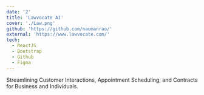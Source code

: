 ```yaml
---
date: '2'
title: 'Lawvocate AI'
cover: './Law.png'
github: 'https://github.com/naumanrao/'
external: 'https://www.lawvocate.com/'
tech:
  - ReactJS
  - Bootstrap
  - Github
  - Figma
---
```


Streamlining Customer Interactions, Appointment Scheduling, and Contracts for Business and Individuals.
